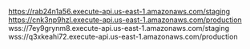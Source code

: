 https://rab24n1a56.execute-api.us-east-1.amazonaws.com/staging
https://cnk3np9hzl.execute-api.us-east-1.amazonaws.com/production
wss://7ey9grynm8.execute-api.us-east-1.amazonaws.com/staging
wss://q3xkeahi72.execute-api.us-east-1.amazonaws.com/production